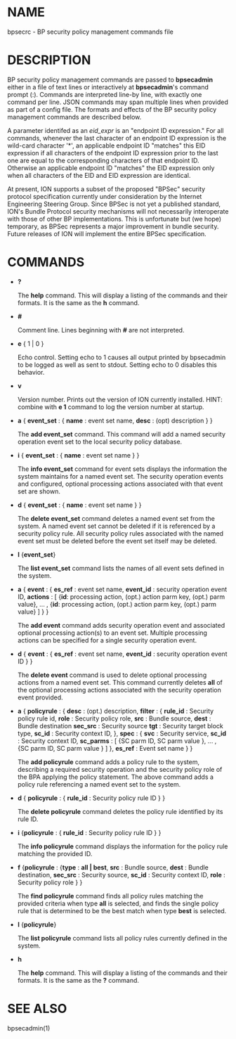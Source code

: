 # NAME

bpsecrc - BP security policy management commands file

# DESCRIPTION

BP security policy management commands are passed to **bpsecadmin** either
in a file of text lines or interactively at **bpsecadmin**'s command prompt
(:).  Commands are interpreted line-by line, with exactly one command per
line.  JSON commands may span multiple lines when provided as part of a config
file. The formats and effects of the BP security policy management commands 
are described below.

A parameter identifed as an _eid\_expr_ is an "endpoint ID expression."  For
all commands, whenever the last character of an endpoint ID expression is
the wild-card character '\*', an applicable endpoint ID "matches" this EID
expression if all characters of the endpoint ID expression prior to the last
one are equal to the corresponding characters of that endpoint ID.  Otherwise
an applicable endpoint ID "matches" the EID expression only when all characters
of the EID and EID expression are identical.

At present, ION supports a subset of the proposed "BPSec" security protocol
specification currently under consideration by the Internet Engineering
Steering Group.  Since BPSec is not yet a published standard, ION's
Bundle Protocol security mechanisms will not necessarily interoperate
with those of other BP implementations.  This is unfortunate but (we hope)
temporary, as BPSec represents a major improvement in bundle security.
Future releases of ION will implement the entire BPSec specification.

# COMMANDS

- **?**

    The **help** command.  This will display a listing of the commands and their
    formats.  It is the same as the **h** command.

- **#**

    Comment line.  Lines beginning with **#** are not interpreted.

- **e** { 1 | 0 }

    Echo control.  Setting echo to 1 causes all output printed by bpsecadmin to
    be logged as well as sent to stdout.  Setting echo to 0 disables this behavior.

- **v** 

    Version number.  Prints out the version of ION currently installed.  HINT:
    combine with **e 1** command to log the version number at startup.

- **a** { **event\_set** : { **name** : event set name, **desc** : (opt) description } }

    The **add event\_set** command. This command will add a named security operation
    event set to the local security policy database.

- **i** { **event\_set** : { **name** : event set name } }

    The **info event\_set** command for event sets displays the information the system
    maintains for a named event set. The security operation events and configured, 
    optional processing actions associated with that event set are shown.

- **d** { **event\_set** : { **name** : event set name } }

    The **delete event\_set** command deletes a named event set from the system. 
    A named event set cannot be deleted if it is referenced by a security policy 
    rule. All security policy rules associated with the named event set must be deleted 
    before the event set itself may be deleted.

- **l** {**event\_set**}

    The **list event\_set** command lists the names of all event sets defined in the 
    system.

- **a** { **event** : { 
	**es\_ref**   : event set name,
	**event\_id** : security operation event ID,
	**actions**  : \[ {**id**: processing action, (opt.) action parm key, (opt.) parm value}, ... ,
                    {**id**: processing action, (opt.) action parm key, (opt.) parm value} \] } }

    The **add event** command adds security operation event and associated optional 
    processing action(s) to an event set. Multiple processing actions can be specified 
    for a single security operation event.

- **d** { **event** : { 
    **es\_ref** : event set name,
	**event\_id** : security operation event ID } }

    The **delete event** command is used to delete optional processing actions from a
    named event set. This command currently deletes **all** of the optional processing
    actions associated with the security operation event provided.

- **a** { **policyrule** : {
	**desc** : (opt.) description,
	**filter** :
	{
	    **rule\_id** : Security policy rule id,
	    **role** : Security policy role,
	    **src** : Bundle source,
	    **dest** : Bundle destination
	    **sec\_src** : Security source
	    **tgt** : Security target block type,
	    **sc\_id** : Security context ID, 
	},
	**spec** : 
	{
	    **svc** : Security service,
	    **sc\_id** : Security context ID,
	    **sc\_parms** : \[ {SC parm ID, SC parm value }, ... ,
		                {SC parm ID, SC parm value } \] 
	},
	**es\_ref** : Event set name } }

    The **add policyrule** command adds a policy rule to the system, describing a 
    required security operation and the security policy role of the BPA applying 
    the policy statement. The above command adds a policy rule referencing a 
    named event set to the system.

- **d** { **policyrule** : { **rule\_id** : Security policy rule ID } }

    The **delete policyrule** command deletes the policy rule identified by its
    rule ID.

- **i** {**policyrule** : { **rule\_id** : Security policy rule ID } }

    The **info policyrule** command displays the information for the
    policy rule matching the provided ID.

- **f** {**policyrule** : 
    {**type** : **all | best**, 
	**src** : Bundle source,
	**dest** : Bundle destination, 
	**sec\_src** : Security source, 
	**sc\_id** : Security context ID,
	**role** : Security policy role } }

    The **find policyrule** command finds all policy rules matching the provided criteria 
    when type **all** is selected, and finds the single policy rule that is determined to be 
    the best match when type **best** is selected. 

- **l** {**policyrule**}

    The **list policyrule** command lists all policy rules currently 
    defined in the system.

- **h**

    The **help** command.  This will display a listing of the commands and their
    formats.  It is the same as the **?** command.

# SEE ALSO

bpsecadmin(1)
